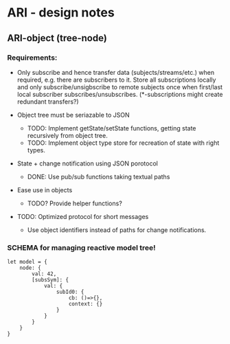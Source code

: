 # ARI - design notes

## ARI-object (tree-node)

### Requirements:
* Only subscribe and hence transfer data (subjects/streams/etc.) when required, e.g. there are subscribers to it.
    Store all subscriptions locally and only subscribe/unsigbscribe to remote subjects once when first/last local subscriber subscribes/unsubscribes. 
        (*-subscriptions might create redundant transfers?)
        
* Object tree must be seriazable to JSON
	* TODO: Implement getState/setState functions, getting state recursively from object tree.
	* TODO: Implement object type store for recreation of state with right types.
* State + change notification using JSON porotocol
	* DONE: Use pub/sub functions taking textual paths
* Ease use in objects
	* TODO? Provide helper functions?
* TODO: Optimized protocol for short messages
    * Use object identifiers instead of paths for change notifications.

### SCHEMA for managing reactive model tree!

    let model = {
        node: {
            val: 42,
            [subsSym]: {
                val: {
                    subId0: {
                        cb: ()=>{},
                        context: {}
                    }
                }
            }
        }
    }

